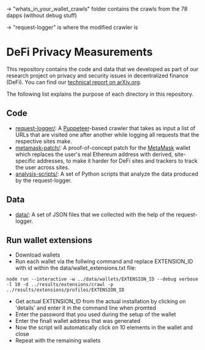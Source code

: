 -> "whats_in_your_wallet_crawls" folder contains the crawls from the 78 dapps (without debug stuff)

-> "request-logger" is where the modified crawler is


















# DeFi Privacy Measurements

This repository contains the code and data that we developed as part of our
research project on privacy and security issues in decentralized finance (DeFi).
You can find our [technical report on arXiv.org](https://arxiv.org/abs/2109.06836).

The following list explains the purpose of each directory in this repository.

## Code

* [request-logger/](request-logger): A
  [Puppeteer](https://github.com/puppeteer/puppeteer)-based crawler that takes
  as input a list of URLs that are visited one after another while logging all
  requests that the respective sites make.
* [metamask-patch/](metamask-patch): A proof-of-concept patch for the
  [MetaMask](https://github.com/MetaMask/metamask-extension) wallet which
  replaces the user's real Ethereum address with derived, site-specific
  addresses, to make it harder for DeFi sites and trackers to track the user
  across sites.
* [analysis-scripts/](analysis-scripts): A set of Python scripts that analyze
  the data produced by the request-logger.

## Data

* [data/](data): A set of JSON files that we collected with the help of the
  request-logger.
  
## Run wallet extensions

* Download wallets
* Run each wallet via the follwing command and replace EXTENSION_ID with id within the data/wallet_extensions.txt file:

```node run --interactive -w ../data/wallets/EXTENSION_ID --debug verbose -l 10 -d ../results/extensions/crawl -p ../results/extensions/profiles/EXTENSION_ID```

* Get actual EXTENSION_ID from the actual installation by clicking on 'details' and enter it in the command line when promted
* Enter the password that you used during the setup of the wallet
* Enter the finall wallet address that was generated
* Now the script will automatically click on 10 elements in the wallet and close
* Repeat with the remaining wallets
